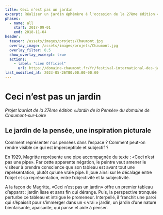 ```yaml
---
title: Ceci n’est pas un jardin
excerpt: Réaliser un jardin éphémère à l'occasion de la 27ème édition «Jardin de la Pensée» du domaine de Chaumont-sur-Loire
phases:
  - name: all
    start: 2017-09-01
    end: 2018-11-04
header:
  teaser: /assets/images/projets/Chaumont.jpg
  overlay_image: /assets/images/projets/Chaumont.jpg
  overlay_filter: 0.5
  show_overlay_excerpt: true
  actions:
    - label: "Lien Officiel"
      url: https://domaine-chaumont.fr/fr/festival-international-des-jardins/archives/edition-2018-jardins-de-la-pensee
last_modified_at: 2023-05-26T00:00:00-00:00
---
```

# Ceci n’est pas un jardin
_Projet lauréat de la 27ème édition «Jardin de la Pensée» du domaine de Chaumont-sur-Loire_

## Le jardin de la pensée, une inspiration picturale  

Comment représenter nos pensées dans l’espace ? Comment peut-on rendre visible ce qui est imperceptible et subjectif ?

En 1929, Magritte représente une pipe accompagnée du texte : «Ceci n’est pas une pipe». Par cette apparente négation, le peintre veut amener le visiteur à prendre conscience que son tableau est avant tout une représentation, plutôt qu’une vraie pipe. Il joue ainsi sur le décalage entre l’objet et sa représentation, entre l’objectivité et la subjectivité.

A la façon de Magritte, «Ceci n’est pas un jardin» offre un premier tableau d’apparat : jardin lisse et sans fin qui dérange. Puis, la perspective tronquée perturbe ce tableau et intrigue le promeneur. Interpellé, il franchit une paroi qui s’épaissit pour s’immerger dans un « vrai » jardin, un jardin d’une nature bienfaisante, apaisante, qui panse et aide à penser.
